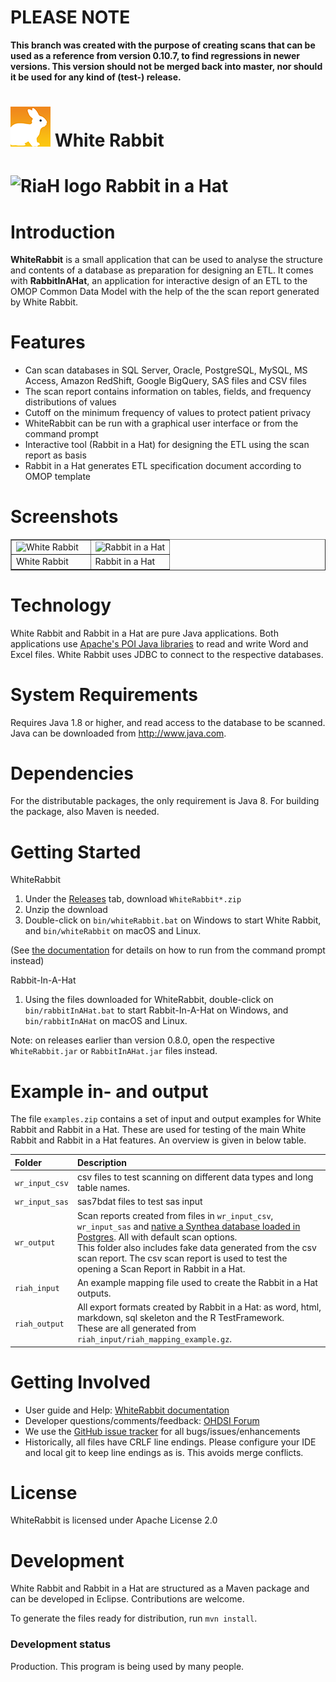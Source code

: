 PLEASE NOTE
===========
**This branch was created with the purpose of creating scans that can be used as a reference from version 0.10.7, to find regressions in newer versions.
This version should not be merged back into master, nor should it be used for any kind of (test-) release.**

![WR logo](https://github.com/OHDSI/WhiteRabbit/blob/master/whiterabbit/src/main/resources/org/ohdsi/whiteRabbit/WhiteRabbit64.png) White Rabbit 
===========

![RiaH logo](https://github.com/OHDSI/WhiteRabbit/blob/master/rabbitinahat/src/main/resources/org/ohdsi/rabbitInAHat/RabbitInAHat64.png) Rabbit in a Hat
===========

Introduction
========
**WhiteRabbit** is a small application that can be used to analyse the structure and contents of a database as preparation for designing an ETL. It comes with **RabbitInAHat**, an application for interactive design of an ETL to the OMOP Common Data Model with the help of the the scan report generated by White Rabbit. 

Features
========
- Can scan databases in SQL Server, Oracle, PostgreSQL, MySQL, MS Access, Amazon RedShift, Google BigQuery, SAS files and CSV files
- The scan report contains information on tables, fields, and frequency distributions of values
- Cutoff on the minimum frequency of values to protect patient privacy
- WhiteRabbit can be run with a graphical user interface or from the command prompt
- Interactive tool (Rabbit in a Hat) for designing the ETL using the scan report as basis
- Rabbit in a Hat generates ETL specification document according to OMOP template

Screenshots
===========
<table border = "">
<tr valign="top">
<td width = 50%>
  <img src="https://github.com/OHDSI/WhiteRabbit/blob/master/docs/images/WRScreenshot.png" alt="White Rabbit" title="White Rabbit" />
</td>
<td width = 50%>
 <img src="https://github.com/OHDSI/WhiteRabbit/blob/master/docs/images/RIAHScreenshot.png" alt="Rabbit in a Hat" title="Rabbit in a Hat" />
</td>
</tr><tr>
<td>White Rabbit</td><td>Rabbit in a Hat</td>
</tr>
</table>

Technology
============
White Rabbit and Rabbit in a Hat are pure Java applications. Both applications use [Apache's POI Java libraries](http://poi.apache.org/) to read and write Word and Excel files. White Rabbit uses JDBC to connect to the respective databases.

System Requirements
============
Requires Java 1.8 or higher, and read access to the database to be scanned. Java can be downloaded from
<a href="http://www.java.com" target="_blank">http://www.java.com</a>.

Dependencies
============
For the distributable packages, the only requirement is Java 8. For building the package, also Maven is needed.

Getting Started
===============
WhiteRabbit

1. Under the [Releases](https://github.com/OHDSI/WhiteRabbit/releases) tab, download `WhiteRabbit*.zip`
2. Unzip the download
3. Double-click on `bin/whiteRabbit.bat` on Windows to start White Rabbit, and `bin/whiteRabbit` on macOS and Linux.

(See [the documentation](http://ohdsi.github.io/WhiteRabbit/WhiteRabbit.html#running-from-the-command-line) for details on how to run from the command prompt instead)

Rabbit-In-A-Hat

1. Using the files downloaded for WhiteRabbit, double-click on `bin/rabbitInAHat.bat` to start Rabbit-In-A-Hat on Windows, and `bin/rabbitInAHat` on macOS and Linux.

Note: on releases earlier than version 0.8.0, open the respective `WhiteRabbit.jar` or `RabbitInAHat.jar` files instead.

Example in- and output
========
The file `examples.zip` contains a set of input and output examples for White Rabbit and Rabbit in a Hat.
These are used for testing of the main White Rabbit and Rabbit in a Hat features. An overview is given in below table.

| Folder         | Description                                                                                                                                                                                                                                                                                                                                              |
|:---------------|:---------------------------------------------------------------------------------------------------------------------------------------------------------------------------------------------------------------------------------------------------------------------------------------------------------------------------------------------------------|
| `wr_input_csv` | csv files to test scanning on different data types and long table names.                                                                                                                                                                                                                                                                                 |
| `wr_input_sas` | sas7bdat files to test sas input                                                                                                                                                                                                                                                                                                                         |
| `wr_output`    | Scan reports created from files in `wr_input_csv`, `wr_input_sas` and [native a Synthea database loaded in Postgres](https://github.com/ohdsi/ETL-Synthea). All with default scan options.<br> This folder also includes fake data generated from the csv scan report. The csv scan report is used to test the opening a Scan Report in Rabbit in a Hat. |
| `riah_input`   | An example mapping file used to create the Rabbit in a Hat outputs.                                                                                                                                                                                                                                                                                      |
| `riah_output`  | All export formats created by Rabbit in a Hat: as word, html, markdown, sql skeleton and the R TestFramework.<br> These are all generated from `riah_input/riah_mapping_example.gz`.                                                                                                                                                                     |


Getting Involved
=============
* User guide and Help: [WhiteRabbit documentation](http://ohdsi.github.io/WhiteRabbit)
* Developer questions/comments/feedback: [OHDSI Forum](http://forums.ohdsi.org/c/developers)
* We use the [GitHub issue tracker](../../issues) for all bugs/issues/enhancements
* Historically, all files have CRLF line endings. Please configure your IDE and local git to keep line endings as is. This avoids merge conflicts.

License
=======
WhiteRabbit is licensed under Apache License 2.0

Development
===========
White Rabbit and Rabbit in a Hat are structured as a Maven package and can be developed in Eclipse. Contributions are welcome.

To generate the files ready for distribution, run `mvn install`.

### Development status

Production. This program is being used by many people.
